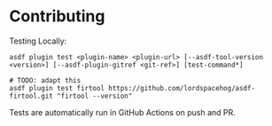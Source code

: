 # Contributing

Testing Locally:

```shell
asdf plugin test <plugin-name> <plugin-url> [--asdf-tool-version <version>] [--asdf-plugin-gitref <git-ref>] [test-command*]

# TODO: adapt this
asdf plugin test firtool https://github.com/lordspacehog/asdf-firtool.git "firtool --version"
```

Tests are automatically run in GitHub Actions on push and PR.
